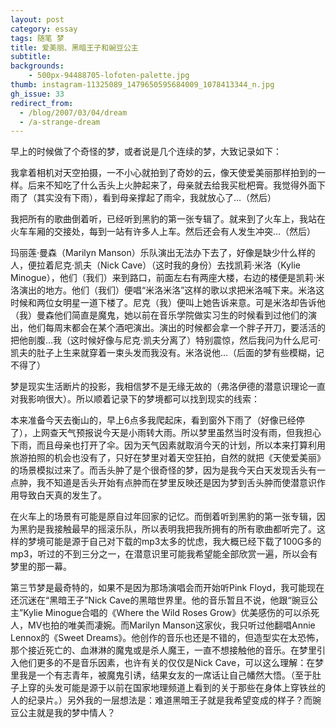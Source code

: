```yaml
---
layout: post
category: essay
tags: 随笔 梦
title: 爱美丽、黑暗王子和豌豆公主
subtitle: 
backgrounds:
    - 500px-94488705-lofoten-palette.jpg
thumb: instagram-11325089_1479650595684009_1078413344_n.jpg
gh_issue: 33
redirect_from:
  - /blog/2007/03/04/dream
  - /a-strange-dream
---
```


早上的时候做了个奇怪的梦，或者说是几个连续的梦，大致记录如下：

我拿着相机对天空拍摄，一不小心就拍到了奇妙的云，像天使爱美丽那样拍到的一样。后来不知吃了什么舌头上火肿起来了，母亲就去给我买枇杷膏。我觉得外面下雨了（其实没有下雨），看到母亲撑起了雨伞，我就放心了…（然后）

我把所有的歌曲倒着听，已经听到黑豹的第一张专辑了。就来到了火车上，我站在火车车厢的交接处，每到一站有许多人上车。然后还会有人发生冲突…（然后）

玛丽莲·曼森（Marilyn Manson）乐队演出无法办下去了，好像是缺少什么样的人，便拉着尼克·凯夫（Nick Cave）（这时我的身份）去找凯莉·米洛（Kylie Minogue），他们（我们）来到路口，前面左右有两座大楼，右边的楼便是凯莉·米洛演出的地方。他们（我们）便唱“米洛米洛”这样的歌以求把米洛喊下来。米洛这时候和两位女明星一道下楼了。尼克（我）便叫上她告诉来意。可是米洛却告诉他（我）曼森他们简直是魔鬼，她以前在音乐学院做实习生的时候看到过他们的演出，他们每周末都会在某个酒吧演出。演出的时候都会拿一个胖子开刀，要活活的把他剖腹…我（这时候好像与尼克·凯夫分离了）特别震惊，然后我问为什么尼可·凯夫的肚子上生来就穿着一束头发而我没有。米洛说他…（后面的梦有些模糊，记不得了）
 
梦是现实生活断片的投影，我相信梦不是无缘无故的（弗洛伊德的潜意识理论一直对我影响很大）。所以顺着记录下的梦境都可以找到现实的线索：

本来准备今天去衡山的，早上6点多我爬起床，看到窗外下雨了（好像已经停了），上网查天气预报说今天是小雨转大雨。所以梦里虽然当时没有雨，但我担心下雨，而且母亲也打开了伞。因为天气因素就取消今天的计划，所以本来打算利用旅游拍照的机会也没有了，只好在梦里对着天空狂拍，自然的就把《天使爱美丽》的场景模拟过来了。而舌头肿了是个很奇怪的梦，因为是我今天白天发现舌头有一点肿，我不知道是舌头开始有点肿而在梦里反映还是因为梦到舌头肿而使潜意识作用导致白天真的发生了。

在火车上的场景有可能是原自过年回家的记忆。而倒着听到黑豹的第一张专辑，因为黑豹是我接触最早的摇滚乐队，所以表明我把我所拥有的所有歌曲都听完了。这样的梦境可能是源于自己对下载的mp3太多的忧虑，我大概已经下载了100G多的mp3，听过的不到三分之一，在潜意识里可能我希望能全部欣赏一遍，所以会有梦里的那一幕。

第三节梦是最奇特的，如果不是因为那场演唱会而开始听Pink Floyd，我可能现在还沉迷在“黑暗王子”Nick Cave的黑暗世界里。他的音乐暂且不说，他跟“豌豆公主”Kylie Minogue合唱的《Where the Wild Roses Grow》优美感伤的可以杀死人，MV也拍的唯美而凄婉。而Marilyn Manson这家伙，我只听过他翻唱Annie Lennox的《Sweet Dreams》。他创作的音乐也还是不错的，但造型实在太恐怖，那个接近死亡的、血淋淋的魔鬼或是杀人魔王，一直不想接触他的音乐。在梦里引入他们更多的不是音乐因素，也许有关的仅仅是Nick Cave，可以这么理解：在梦里我是一个有志青年，被魔鬼引诱，结果女友的一席话让自己幡然大悟。（至于肚子上穿的头发可能是源于以前在国家地理频道上看到的关于那些在身体上穿铁丝的人的纪录片。）另外我的一层想法是：难道黑暗王子就是我希望变成的样子？而豌豆公主就是我的梦中情人？
